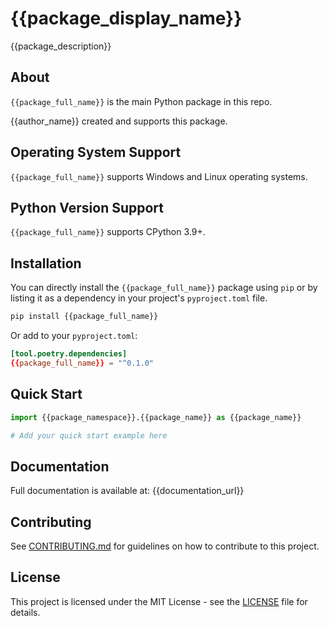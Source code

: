 # {{package_display_name}}

{{package_description}}

## About

`{{package_full_name}}` is the main Python package in this repo.

{{author_name}} created and supports this package.

## Operating System Support

`{{package_full_name}}` supports Windows and Linux operating systems.

## Python Version Support

`{{package_full_name}}` supports CPython 3.9+.

## Installation

You can directly install the `{{package_full_name}}` package using `pip` or by listing it as a
dependency in your project's `pyproject.toml` file.

```bash
pip install {{package_full_name}}
```

Or add to your `pyproject.toml`:

```toml
[tool.poetry.dependencies]
{{package_full_name}} = "^0.1.0"
```

## Quick Start

```python
import {{package_namespace}}.{{package_name}} as {{package_name}}

# Add your quick start example here
```

## Documentation

Full documentation is available at: {{documentation_url}}

## Contributing

See [CONTRIBUTING.md](CONTRIBUTING.md) for guidelines on how to contribute to this project.

## License

This project is licensed under the MIT License - see the [LICENSE](LICENSE) file for details.